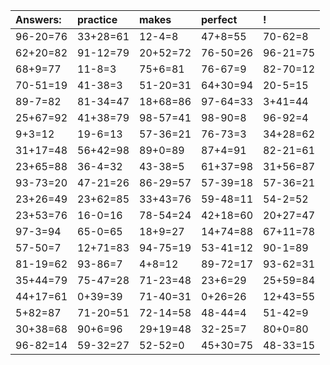 | Answers: | practice | makes | perfect | ! |
| :--- | :--- | :--- | :--- | :--- |
| 96-20=76 | 33+28=61 | 12-4=8 | 47+8=55 | 70-62=8 | 
| 62+20=82 | 91-12=79 | 20+52=72 | 76-50=26 | 96-21=75 | 
| 68+9=77 | 11-8=3 | 75+6=81 | 76-67=9 | 82-70=12 | 
| 70-51=19 | 41-38=3 | 51-20=31 | 64+30=94 | 20-5=15 | 
| 89-7=82 | 81-34=47 | 18+68=86 | 97-64=33 | 3+41=44 | 
| 25+67=92 | 41+38=79 | 98-57=41 | 98-90=8 | 96-92=4 | 
| 9+3=12 | 19-6=13 | 57-36=21 | 76-73=3 | 34+28=62 | 
| 31+17=48 | 56+42=98 | 89+0=89 | 87+4=91 | 82-21=61 | 
| 23+65=88 | 36-4=32 | 43-38=5 | 61+37=98 | 31+56=87 | 
| 93-73=20 | 47-21=26 | 86-29=57 | 57-39=18 | 57-36=21 | 
| 23+26=49 | 23+62=85 | 33+43=76 | 59-48=11 | 54-2=52 | 
| 23+53=76 | 16-0=16 | 78-54=24 | 42+18=60 | 20+27=47 | 
| 97-3=94 | 65-0=65 | 18+9=27 | 14+74=88 | 67+11=78 | 
| 57-50=7 | 12+71=83 | 94-75=19 | 53-41=12 | 90-1=89 | 
| 81-19=62 | 93-86=7 | 4+8=12 | 89-72=17 | 93-62=31 | 
| 35+44=79 | 75-47=28 | 71-23=48 | 23+6=29 | 25+59=84 | 
| 44+17=61 | 0+39=39 | 71-40=31 | 0+26=26 | 12+43=55 | 
| 5+82=87 | 71-20=51 | 72-14=58 | 48-44=4 | 51-42=9 | 
| 30+38=68 | 90+6=96 | 29+19=48 | 32-25=7 | 80+0=80 | 
| 96-82=14 | 59-32=27 | 52-52=0 | 45+30=75 | 48-33=15 | 
